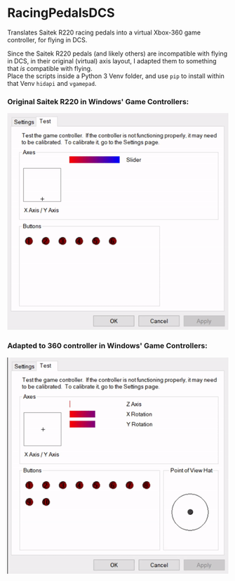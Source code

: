 # RacingPedalsDCS
Translates Saitek R220 racing pedals into a virtual Xbox-360 game controller, for flying in DCS.

Since the Saitek R220 pedals (and likely others) are incompatible with flying in DCS, in their original (virtual) axis layout, I adapted them to something that *is* compatible with flying.  
Place the scripts inside a Python 3 Venv folder, and use `pip` to install within that Venv `hidapi` and `vgamepad`.

### Original Saitek R220 in Windows' Game Controllers:  
![Before](https://raw.githubusercontent.com/chickenCabbage/RacingPedalsDCS/main/Assets/Original.gif)

### Adapted to 360 controller in Windows' Game Controllers:  
![After](https://raw.githubusercontent.com/chickenCabbage/RacingPedalsDCS/main/Assets/Adapted.gif)
